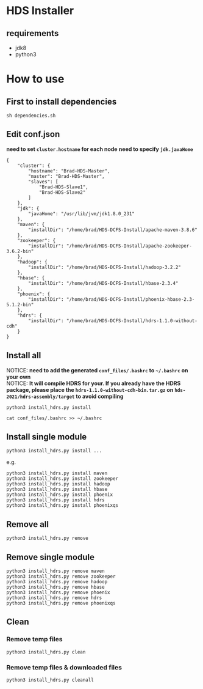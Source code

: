 # HDS Installer

## requirements
* jdk8
* python3

# How to use

## First to install dependencies
```
sh dependencies.sh
```

## Edit conf.json
**need to set `cluster.hostname` for each node**
**need to specify `jdk.javaHome`**
```json=
{
    "cluster": {
        "hostname": "Brad-HDS-Master",
        "master": "Brad-HDS-Master",
        "slaves": [
            "Brad-HDS-Slave1",
            "Brad-HDS-Slave2"
        ]
    },
    "jdk": {
        "javaHome": "/usr/lib/jvm/jdk1.8.0_231"
    },
    "maven": {
        "installDir": "/home/brad/HDS-DCFS-Install/apache-maven-3.8.6"
    },
    "zookeeper": {
        "installDir": "/home/brad/HDS-DCFS-Install/apache-zookeeper-3.6.2-bin"
    },
    "hadoop": {
        "installDir": "/home/brad/HDS-DCFS-Install/hadoop-3.2.2"
    },
    "hbase": {
        "installDir": "/home/brad/HDS-DCFS-Install/hbase-2.3.4"
    },
    "phoenix": {
        "installDir": "/home/brad/HDS-DCFS-Install/phoenix-hbase-2.3-5.1.2-bin"
    },
    "hdrs": {
        "installDir": "/home/brad/HDS-DCFS-Install/hdrs-1.1.0-without-cdh"
    }
}
```

## Install all
NOTICE: **need to add the generated `conf_files/.bashrc` to `~/.bashrc` on your own**  
NOTICE: **It will compile HDRS for your. If you already have the HDRS package, please place the `hdrs-1.1.0-without-cdh-bin.tar.gz` on `hds-2021/hdrs-assembly/target` to avoid compiling**
```bash=
python3 install_hdrs.py install
```
```bash=
cat conf_files/.bashrc >> ~/.bashrc
```

## Install single module
```bash=
python3 install_hdrs.py install ...
```
e.g.
```bash=
python3 install_hdrs.py install maven
python3 install_hdrs.py install zookeeper
python3 install_hdrs.py install hadoop
python3 install_hdrs.py install hbase
python3 install_hdrs.py install phoenix
python3 install_hdrs.py install hdrs
python3 install_hdrs.py install phoenixqs
```

## Remove all
```bash=
python3 install_hdrs.py remove
```

## Remove single module
```bash=
python3 install_hdrs.py remove maven
python3 install_hdrs.py remove zookeeper
python3 install_hdrs.py remove hadoop
python3 install_hdrs.py remove hbase
python3 install_hdrs.py remove phoenix
python3 install_hdrs.py remove hdrs
python3 install_hdrs.py remove phoenixqs
```

## Clean
### Remove temp files
```bash=
python3 install_hdrs.py clean
```
### Remove temp files & downloaded files
```bash=
python3 install_hdrs.py cleanall
```
